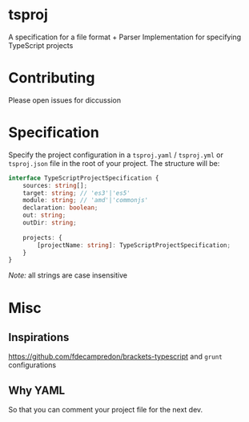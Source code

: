# tsproj
A specification for a file format + Parser Implementation for specifying TypeScript projects

# Contributing
Please open issues for diccussion

# Specification
Specify the project configuration in a `tsproj.yaml` / `tsproj.yml` or `tsproj.json` file in the root of your project. The structure will be: 

```ts
interface TypeScriptProjectSpecification {
	sources: string[];
	target: string; // 'es3'|'es5'
	module: string; // 'amd'|'commonjs'
	declaration: boolean;
	out: string;
	outDir: string;
	
	projects: {
		[projectName: string]: TypeScriptProjectSpecification;
	}
}
```
*Note:* all strings are case insensitive

# Misc
## Inspirations 
https://github.com/fdecampredon/brackets-typescript and `grunt` configurations
## Why YAML
So that you can comment your project file for the next dev. 
